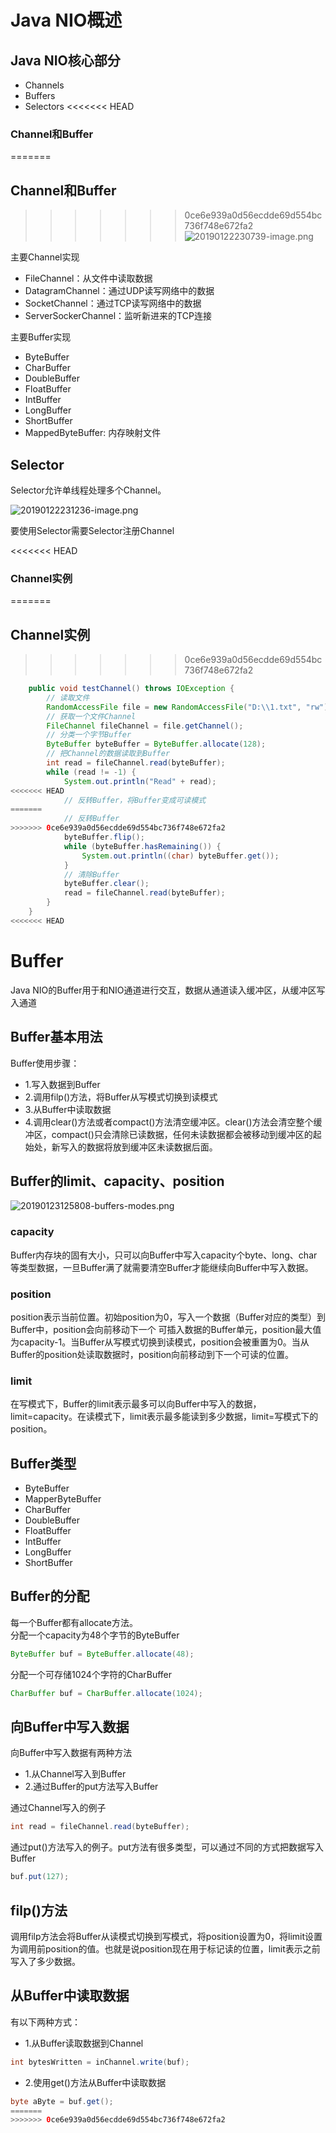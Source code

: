 # Java NIO概述
## Java NIO核心部分
- Channels
- Buffers
- Selectors
<<<<<<< HEAD
### Channel和Buffer
=======
## Channel和Buffer
>>>>>>> 0ce6e939a0d56ecdde69d554bc736f748e672fa2
![20190122230739-image.png](https://raw.githubusercontent.com/jerryjoejj/yosoro-pic/master/img/20190122230739-image.png)

主要Channel实现
- FileChannel：从文件中读取数据
- DatagramChannel：通过UDP读写网络中的数据
- SocketChannel：通过TCP读写网络中的数据
- ServerSockerChannel：监听新进来的TCP连接

主要Buffer实现
- ByteBuffer
- CharBuffer
- DoubleBuffer
- FloatBuffer
- IntBuffer
- LongBuffer
- ShortBuffer
- MappedByteBuffer: 内存映射文件

## Selector
Selector允许单线程处理多个Channel。

![20190122231236-image.png](https://raw.githubusercontent.com/jerryjoejj/yosoro-pic/master/img/20190122231236-image.png)

要使用Selector需要Selector注册Channel

<<<<<<< HEAD
### Channel实例
=======
## Channel实例
>>>>>>> 0ce6e939a0d56ecdde69d554bc736f748e672fa2
```java
    public void testChannel() throws IOException {
        // 读取文件
        RandomAccessFile file = new RandomAccessFile("D:\\1.txt", "rw");
        // 获取一个文件Channel
        FileChannel fileChannel = file.getChannel();
        // 分类一个字节Buffer
        ByteBuffer byteBuffer = ByteBuffer.allocate(128);
        // 把Channel的数据读取到Buffer
        int read = fileChannel.read(byteBuffer);
        while (read != -1) {
            System.out.println("Read" + read);
<<<<<<< HEAD
            // 反转Buffer，将Buffer变成可读模式
=======
            // 反转Buffer
>>>>>>> 0ce6e939a0d56ecdde69d554bc736f748e672fa2
            byteBuffer.flip();
            while (byteBuffer.hasRemaining()) {
                System.out.println((char) byteBuffer.get());
            }
            // 清除Buffer
            byteBuffer.clear();
            read = fileChannel.read(byteBuffer);
        }
    }
<<<<<<< HEAD
```
# Buffer
Java NIO的Buffer用于和NIO通道进行交互，数据从通道读入缓冲区，从缓冲区写入通道
## Buffer基本用法
Buffer使用步骤：
- 1.写入数据到Buffer
- 2.调用filp()方法，将Buffer从写模式切换到读模式
- 3.从Buffer中读取数据
- 4.调用clear()方法或者compact()方法清空缓冲区。clear()方法会清空整个缓冲区，compact()只会清除已读数据，任何未读数据都会被移动到缓冲区的起始处，新写入的数据将放到缓冲区未读数据后面。
## Buffer的limit、capacity、position
![20190123125808-buffers-modes.png](https://raw.githubusercontent.com/jerryjoejj/yosoro-pic/master/img/20190123125808-buffers-modes.png)
### capacity
Buffer内存块的固有大小，只可以向Buffer中写入capacity个byte、long、char等类型数据，一旦Buffer满了就需要清空Buffer才能继续向Buffer中写入数据。
### position
position表示当前位置。初始position为0，写入一个数据（Buffer对应的类型）到Buffer中，position会向前移动下一个 可插入数据的Buffer单元，position最大值为capacity-1。当Buffer从写模式切换到读模式，position会被重置为0。当从Buffer的position处读取数据时，position向前移动到下一个可读的位置。
### limit
在写模式下，Buffer的limit表示最多可以向Buffer中写入的数据，limit=capacity。在读模式下，limit表示最多能读到多少数据，limit=写模式下的position。
## Buffer类型
- ByteBuffer
- MapperByteBuffer
- CharBuffer
- DoubleBuffer
- FloatBuffer
- IntBuffer
- LongBuffer
- ShortBuffer
## Buffer的分配
每一个Buffer都有allocate方法。<br>
分配一个capacity为48个字节的ByteBuffer

```java
ByteBuffer buf = ByteBuffer.allocate(48);
```

分配一个可存储1024个字符的CharBuffer
```java
CharBuffer buf = CharBuffer.allocate(1024);
```
## 向Buffer中写入数据
向Buffer中写入数据有两种方法
- 1.从Channel写入到Buffer
- 2.通过Buffer的put方法写入Buffer

通过Channel写入的例子
```java
int read = fileChannel.read(byteBuffer);
```

通过put()方法写入的例子。put方法有很多类型，可以通过不同的方式把数据写入Buffer
```java
buf.put(127);
```

## filp()方法
调用filp方法会将Buffer从读模式切换到写模式，将position设置为0，将limit设置为调用前position的值。也就是说position现在用于标记读的位置，limit表示之前写入了多少数据。
## 从Buffer中读取数据
有以下两种方式：
- 1.从Buffer读取数据到Channel
```java
int bytesWritten = inChannel.write(buf);
```
- 2.使用get()方法从Buffer中读取数据
```java
byte aByte = buf.get();
=======
>>>>>>> 0ce6e939a0d56ecdde69d554bc736f748e672fa2
```